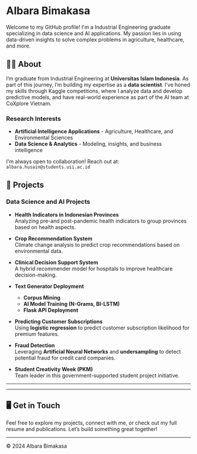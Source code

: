 # Albara Bimakasa

Welcome to my GitHub profile! I'm a Industrial Engineering graduate specializing in data science and AI applications. My passion lies in using data-driven insights to solve complex problems in agriculture, healthcare, and more.


## 🧑‍💻 About

I’m graduate from Industrial Engineering at **Universitas Islam Indonesia**. As part of this journey, I’m building my expertise as a **data scientist**. I’ve honed my skills through Kaggle competitions, where I analyze data and develop predictive models, and have real-world experience as part of the AI team at CoXplore Vietnam.

### Research Interests

- **Artificial Intelligence Applications** - Agriculture, Healthcare, and Environmental Sciences
- **Data Science & Analytics** - Modeling, insights, and business intelligence

I'm always open to collaboration! Reach out at: `albara.husain@students.uii.ac.id`


## 💼 Projects

### Data Science and AI Projects

- **Health Indicators in Indonesian Provinces**  
  Analyzing pre-and post-pandemic health indicators to group provinces based on health aspects.

- **Crop Recommendation System**  
  Climate change analysis to predict crop recommendations based on environmental data.

- **Clinical Decision Support System**  
  A hybrid recommender model for hospitals to improve healthcare decision-making.

- **Text Generator Deployment**  
  - **Corpus Mining**  
  - **AI Model Training (N-Grams, BI-LSTM)**  
  - **Flask API Deployment**

- **Predicting Customer Subscriptions**  
  Using **logistic regression** to predict customer subscription likelihood for premium features.

- **Fraud Detection**  
  Leveraging **Artificial Neural Networks** and **undersampling** to detect potential fraud for credit card companies.

- **Student Creativity Week (PKM)**  
  Team leader in this government-supported student project initiative.

---


---

## 🖥️ Get in Touch

Feel free to explore my projects, connect with me, or check out my full resume and publications. Let’s build something great together!

---

© 2024 Albara Bimakasa  

